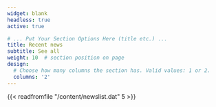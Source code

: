 ```yaml
---
widget: blank
headless: true
active: true

# ... Put Your Section Options Here (title etc.) ...
title: Recent news
subtitle: See all
weight: 10  # section position on page
design:
  # Choose how many columns the section has. Valid values: 1 or 2.
  columns: '2'
---
```


{{< readfromfile "/content/newslist.dat" 5 >}} 

